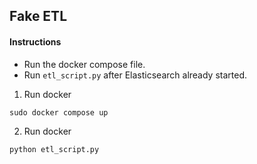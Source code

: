 ## Fake ETL

#### Instructions

- Run the docker compose file.
- Run `etl_script.py` after Elasticsearch already started.

1. Run docker
```
sudo docker compose up
``` 

2. Run docker

```
python etl_script.py
``` 



